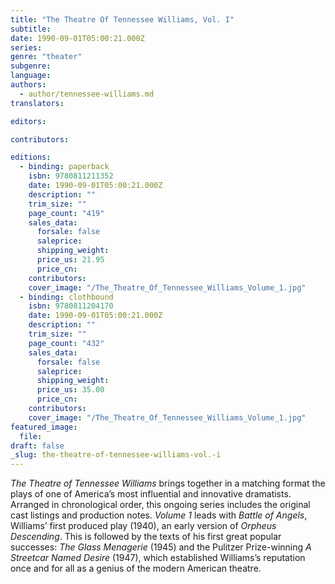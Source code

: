 ```yaml
---
title: "The Theatre Of Tennessee Williams, Vol. I"
subtitle:
date: 1990-09-01T05:00:21.000Z
series:
genre: "theater"
subgenre:
language:
authors:
  - author/tennessee-williams.md
translators:

editors:

contributors:

editions:
  - binding: paperback
    isbn: 9780811211352
    date: 1990-09-01T05:00:21.000Z
    description: ""
    trim_size: ""
    page_count: "419"
    sales_data:
      forsale: false
      saleprice:
      shipping_weight:
      price_us: 21.95
      price_cn:
    contributors:
    cover_image: "/The_Theatre_Of_Tennessee_Williams_Volume_1.jpg"
  - binding: clothbound
    isbn: 9780811204170
    date: 1990-09-01T05:00:21.000Z
    description: ""
    trim_size: ""
    page_count: "432"
    sales_data:
      forsale: false
      saleprice:
      shipping_weight:
      price_us: 35.00
      price_cn:
    contributors:
    cover_image: "/The_Theatre_Of_Tennessee_Williams_Volume_1.jpg"
featured_image:
  file:
draft: false
_slug: the-theatre-of-tennessee-williams-vol.-i
---
```


_The Theatre of Tennessee Williams_ brings together in a matching format the plays of one of America’s most influential and innovative dramatists. Arranged in chronological order, this ongoing series includes the original cast listings and production notes. _Volume 1_ leads with _Battle of Angels_, Williams’ first produced play (1940), an early version of _Orpheus Descending_. This is followed by the texts of his first great popular successes: _The Glass Menagerie_ (1945) and the Pulitzer Prize-winning _A Streetcar Named Desire_ (1947), which established Williams’s reputation once and for all as a genius of the modern American theatre.

